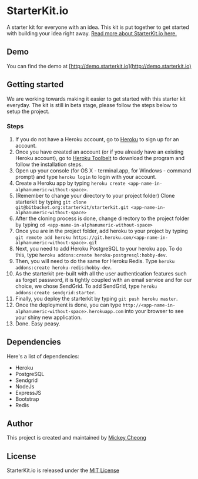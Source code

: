 # StarterKit.io

A starter kit for everyone with an idea. This kit is put together to get started with building your idea right away. [Read more about StarterKit.io here.](https://medium.com/starter-kit/about-starterkit-io-82248f61c7f3#.725j125z9)

## Demo

You can find the demo at [http://demo.starterkit.io](http://demo.starterkit.io)

## Getting started

We are working towards making it easier to get started with this starter kit everyday. The kit is still in beta stage, please follow the steps below to setup the project.

### Steps

1. If you do not have a Heroku account, go to [Heroku](https://heroku.com/) to sign up for an account.
2. Once you have created an account (or if you already have an existing Heroku account), go to [Heroku Toolbelt](https://toolbelt.heroku.com/) to download the program and follow the installation steps.
3. Open up your console (for OS X - terminal.app, for Windows - command prompt) and type `heroku login` to login with your account.
4. Create a Heroku app by typing `heroku create <app-name-in-alphanumeric-without-space>`.
5. (Remember to change your directory to your project folder) Clone starterkit by typing `git clone git@bitbucket.org:starterkit/starterkit.git <app-name-in-alphanumeric-without-space>`
6. After the cloning process is done, change directory to the project folder by typing `cd <app-name-in-alphanumeric-without-space>`
7. Once you are in the project folder, add heroku to your project by typing `git remote add heroku https://git.heroku.com/<app-name-in-alphanumeric-without-space>.git`
8. Next, you need to add Heroku PostgreSQL to your heroku app. To do this, type `heroku addons:create heroku-postgresql:hobby-dev`.
9. Then, you will need to do the same for Heroku Redis. Type `heroku addons:create heroku-redis:hobby-dev`.
10. As the starterkit pre-built with all the user authentication features such as forget password, it is tightly coupled with an email service and for our choice, we chose SendGrid. To add SendGrid, type `heroku addons:create sendgrid:starter`.
11. Finally, you deploy the starterkit by typing `git push heroku master`.
12. Once the deployment is done, you can type `http://<app-name-in-alphanumeric-without-space>.herokuapp.com` into your browser to see your shiny new application.
13. Done. Easy peasy.

## Dependencies

Here's a list of dependencies:

- Heroku
- PostgreSQL
- Sendgrid
- NodeJs
- ExpressJS
- Bootstrap
- Redis

## Author

This project is created and maintained by [Mickey Cheong](https://cheo.ng)

## License

StarterKit.io is released under the [MIT License](https://opensource.org/licenses/MIT)
